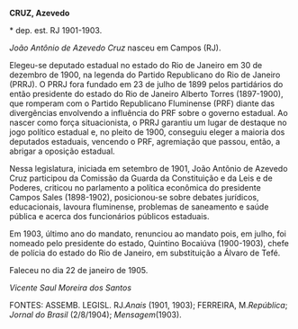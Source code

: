 **CRUZ, Azevedo**

\* dep. est. RJ 1901-1903.

*João Antônio de Azevedo Cruz* nasceu em Campos (RJ).

Elegeu-se deputado estadual no estado do Rio de Janeiro em 30 de
dezembro de 1900, na legenda do Partido Republicano do Rio de Janeiro
(PRRJ). O PRRJ fora fundado em 23 de julho de 1899 pelos partidários do
então presidente do estado do Rio de Janeiro Alberto Torres (1897-1900),
que romperam com o Partido Republicano Fluminense (PRF) diante das
divergências envolvendo a influência do PRF sobre o governo estadual. Ao
nascer como força situacionista, o PRRJ garantiu um lugar de destaque no
jogo político estadual e, no pleito de 1900, conseguiu eleger a maioria
dos deputados estaduais, vencendo o PRF, agremiação que passou, então, a
abrigar a oposição estadual.

Nessa legislatura, iniciada em setembro de 1901, João Antônio de Azevedo
Cruz participou da Comissão da Guarda da Constituição e da Leis e de
Poderes, criticou no parlamento a política econômica do presidente
Campos Sales (1898-1902), posicionou-se sobre debates jurídicos,
educacionais, lavoura fluminense, problemas de saneamento e saúde
pública e acerca dos funcionários públicos estaduais.

Em 1903, último ano do mandato, renunciou ao mandato pois, em julho, foi
nomeado pelo presidente do estado, Quintino Bocaiúva (1900-1903), chefe
de polícia do estado do Rio de Janeiro, em substituição a Álvaro de
Tefé.

Faleceu no dia 22 de janeiro de 1905.

*Vicente Saul Moreira dos Santos*

FONTES: ASSEMB. LEGISL. RJ.*Anais* (1901, 1903); FERREIRA,
M.*República*; *Jornal do Brasil* (2/8/1904); *Mensagem*(1903).
